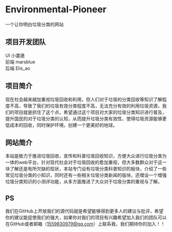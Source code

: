 # Environmental-Pioneer
一个让你明白垃圾分类的网站  
## 项目开发团队
UI 小邋遢  
前端 marsblue  
后端 Elis_ao  
## 项目简介
现在社会越来越加重视垃圾回收和利用，但人们对于垃圾的分类回收等知识了解程度不高，导致了我们的垃圾有效分类程度不高，无法充分有效的利用垃圾资源，我们的项目就是抓住了这个点，希望通过这个项目对大家的垃圾分类知识进行普及，提升国民的对于垃圾分类的认知，从而提升垃圾分类有效性，使得垃圾资源能够更低成本的回收，同时保护环境，创建一个更美好的地球。  
## 网站简介
本站是致力于推进垃圾回收，宣传和科普垃圾回收知识，方便大众进行垃圾分类为一体的web平台，针对现代社会对于垃圾回收的愈加重视，但大多数群众对于这一块了解还是有所欠缺的现状，本站专门设有垃圾分类科普知识的板块，介绍了一些常见垃圾分类的小知识，同时还有一些相关垃圾分类新闻的版块，还增设一个增强垃圾分类知识的小测评功能，从多方面推进了大众对于垃圾分类的重视与了解。
## PS
我们在GitHub上开放我们的源代码就是希望能够得到更多人的建议与批评，希望你的建议能促使我们的强大，如果你对我们的项目有兴趣希望加入我们的团队可以在GitHub或者邮箱（1559830979@qq.com）上联系我，我们期待你的加入！！
